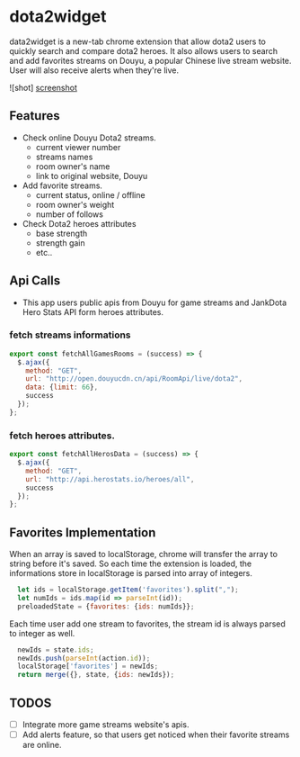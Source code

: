 # dota2widget

data2widget is a new-tab chrome extension that allow dota2 users to quickly search and compare dota2 heroes. It also allows users to search and add favorites streams on Douyu, a popular Chinese live stream website. User will also receive alerts when they're live.

![shot] [screenshot]

[screenshot]: ./docs/screen.png

## Features

* Check online Douyu Dota2 streams.
  * current viewer number
  * streams names
  * room owner's name
  * link to original website, Douyu
* Add favorite streams.
  * current status, online / offline
  * room owner's weight
  * number of follows
* Check Dota2 heroes attributes
  * base strength
  * strength gain
  * etc..

## Api Calls

* This app users public apis from Douyu for game streams and JankDota Hero Stats API form heroes attributes.

### fetch streams informations
```javascript
export const fetchAllGamesRooms = (success) => {
  $.ajax({
    method: "GET",
    url: "http://open.douyucdn.cn/api/RoomApi/live/dota2",
    data: {limit: 66},
    success
  });
};
```
### fetch heroes attributes.
```javascript
export const fetchAllHerosData = (success) => {
  $.ajax({
    method: "GET",
    url: "http://api.herostats.io/heroes/all",
    success
  });
};
```

## Favorites Implementation

When an array is saved to localStorage, chrome will transfer the array to string before it's saved. So each time the extension is loaded, the informations store in localStorage is parsed into array of integers.
```javascript
  let ids = localStorage.getItem('favorites').split(",");
  let numIds = ids.map(id => parseInt(id));
  preloadedState = {favorites: {ids: numIds}};
```

Each time user add one stream to favorites, the stream id is always parsed to integer as well.

```javascript
  newIds = state.ids;
  newIds.push(parseInt(action.id));
  localStorage['favorites'] = newIds;
  return merge({}, state, {ids: newIds});
```

## TODOS

- [ ] Integrate more game streams website's apis.
- [ ] Add alerts feature, so that users get noticed when their favorite streams are online.
